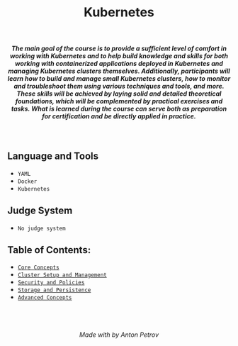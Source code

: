 <h1 align="center">
Kubernetes
</h1>

<br/>

<h5 align="center">
The main goal of the course is to provide a sufficient level of comfort in working with Kubernetes and to help build knowledge and skills for both working with containerized applications deployed in Kubernetes and managing Kubernetes clusters themselves. Additionally, participants will learn how to build and manage small Kubernetes clusters, how to monitor and troubleshoot them using various techniques and tools, and more. These skills will be achieved by laying solid and detailed theoretical foundations, which will be complemented by practical exercises and tasks. What is learned during the course can serve both as preparation for certification and be directly applied in practice.
</h5>

<br/>

## Language and Tools

- `YAML`
- `Docker`
- `Kubernetes`

## Judge System

- `No judge system`

## Table of Contents:

- [`Core Concepts`](https://github.com/tonytech83/kubernetes/tree/main/01-core-concepts)
- [`Cluster Setup and Management`](https://github.com/tonytech83/kubernetes/tree/main/02-cluster-setup-and-management)
- [`Security and Policies`](https://github.com/tonytech83/kubernetes/tree/main/03-security-and-policies)
- [`Storage and Persistence`](https://github.com/tonytech83/kubernetes/tree/main/04-storage-and-persistence)
- [`Advanced Concepts`](https://github.com/tonytech83/kubernetes/tree/main/05-advanced-concepts)

<br/>
<br/>

<h6 align="center"> Made with by Anton Petrov </h6>
